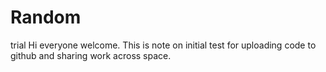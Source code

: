 # Random
trial
Hi everyone welcome. This is note on initial test for uploading code to github and sharing work across space.
